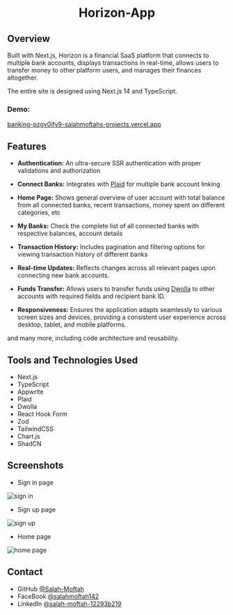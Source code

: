 
<h1 align="center">Horizon-App</h1>

## Overview

<p>Built with Next.js, Horizon is a financial SaaS platform that connects to multiple bank accounts, displays transactions in real-time, allows users to transfer money to other platform users, and manages their finances altogether.</p>

<p>The entire site is designed using Next.js 14 and TypeScript.</p>

<div><h3>Demo: </h3><a href="banking-pzgv0ify9-salahmoftahs-projects.vercel.app" target="_blank">banking-pzgv0ify9-salahmoftahs-projects.vercel.app</a></div>

## Features

- **Authentication:** An ultra-secure SSR authentication with proper validations and authorization

 - **Connect Banks:** Integrates with <a href="https://plaid.com" target="_blank">Plaid</a> for multiple bank account linking

 - **Home Page:** Shows general overview of user account with total balance from all connected banks, recent transactions, money spent on different categories, etc

 - **My Banks:** Check the complete list of all connected banks with respective balances, account details

 - **Transaction History:** Includes pagination and filtering options for viewing transaction history of different banks

- **Real-time Updates:** Reflects changes across all relevant pages upon connecting new bank accounts.

 - **Funds Transfer:** Allows users to transfer funds using <a href="https://www.dwolla.com" target="_blank">Dwolla</a> to other accounts with required fields and recipient bank ID.

- **Responsiveness:** Ensures the application adapts seamlessly to various screen sizes and devices, providing a consistent user experience across desktop, tablet, and mobile platforms.

and many more, including code architecture and reusability.

## Tools and Technologies Used

- Next.js
- TypeScript
- Appwrite
- Plaid
- Dwolla
- React Hook Form
- Zod
- TailwindCSS
- Chart.js
- ShadCN

## Screenshots

- Sign in page

![sign in](https://github.com/Salah-Moftah/Banking-App/assets/132005420/38ce051c-c740-4dc7-afd5-fd119985ef5f)


- Sign up page

![sign up](https://github.com/Salah-Moftah/Banking-App/assets/132005420/5aa0815b-a5a2-472a-ae04-f6fb05f5ad3d)


- Home page

![home page](https://github.com/Salah-Moftah/Banking-App/assets/132005420/066a8d82-fd2c-4931-a483-5aa27ce070de)



## Contact
- GitHub [@Salah-Moftah](https://github.com/Salah-Moftah)
- FaceBook [@salahmoftah142](https://www.facebook.com/salahmoftah142)
- LinkedIn [@salah-moftah-12293b219](https://www.linkedin.com/in/salah-moftah-12293b219)


